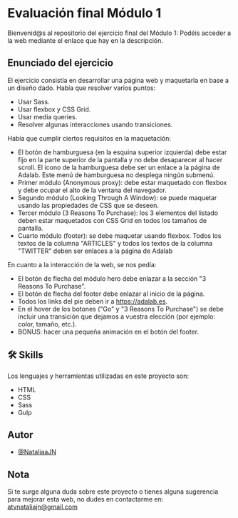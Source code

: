 # Evaluación final Módulo 1

Bienvenid@s al repositorio del ejercicio final del Módulo 1:
Podéis acceder a la web mediante el enlace que hay en la descripción.

## Enunciado del ejercicio

El ejercicio consistía en desarrollar una página web y maquetarla en base a un diseño dado. Había que resolver varios
puntos:

- Usar Sass.
- Usar flexbox y CSS Grid.
- Usar media queries.
- Resolver algunas interacciones usando transiciones.

Había que cumplir ciertos requisitos en la maquetación:

- El botón de hamburguesa (en la esquina superior izquierda) debe estar fijo en la parte superior de la pantalla y no debe desaparecer al hacer scroll. El icono de la hamburguesa debe ser un enlace a la página de Adalab. Este menú de hamburguesa no desplega ningún submenú.
- Primer módulo (Anonymous proxy): debe estar maquetado con flexbox y debe ocupar el alto de la ventana del navegador.
- Segundo módulo (Looking Through A Window): se puede maquetar usando las propiedades de CSS que se deseen.
- Tercer módulo (3 Reasons To Purchase): los 3 elementos del listado deben estar maquetados con CSS Grid en todos los tamaños de pantalla.
- Cuarto módulo (footer): se debe maquetar usando flexbox. Todos los textos de la columna "ARTICLES" y todos los textos de la columna "TWITTER" deben ser enlaces a la página de Adalab

En cuanto a la interacción de la web, se nos pedía:

- El botón de flecha del módulo hero debe enlazar a la sección "3 Reasons To Purchase".
- El botón de flecha del footer debe enlazar al inicio de la página.
- Todos los links del pie deben ir a https://adalab.es.
- En el hover de los botones ("Go" y "3 Reasons To Purchase") se debe incluir una transición que
  dejamos a vuestra elección (por ejemplo: color, tamaño, etc.).
- BONUS: hacer una pequeña animación en el botón del footer.

## 🛠 Skills

Los lenguajes y herramientas utilizadas en este proyecto son:

- HTML
- CSS
- Sass
- Gulp

## Autor

- [@NataliaaJN](https://github.com/NataliaaJN)

## Nota
Si te surge alguna duda sobre este proyecto o tienes alguna sugerencia para mejorar esta web, no dudes en contactarme en: atvnataliajn@gmail.com
